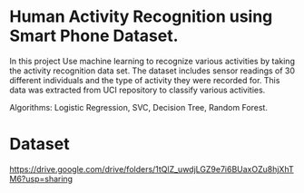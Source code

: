 # Human Activity Recognition using Smart Phone Dataset.
In this project Use machine learning to recognize various activities by taking the activity recognition data set. The dataset includes sensor readings of 30 different individuals and the type of activity they were recorded for. This data was extracted from UCI repository to classify various activities.

Algorithms: Logistic Regression, SVC, Decision Tree, Random Forest.

# Dataset 
https://drive.google.com/drive/folders/1tQlZ_uwdjLGZ9e7i6BUaxOZu8hjXhTM6?usp=sharing

